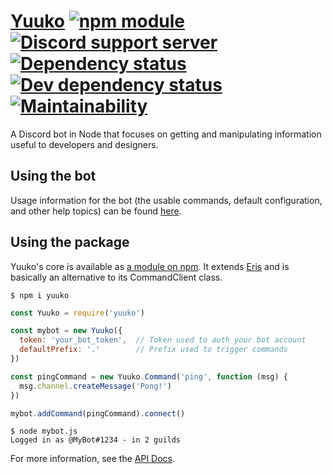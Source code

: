 # [Yuuko](https://geo1088.github.io/yuuko) [![npm module](https://img.shields.io/npm/v/yuuko.svg)](https://www.npmjs.com/package/yuuko) [![Discord support server](https://hook.io/geo1088/discord-badge/409839835503788033?left=support%20server)](https://discord.gg/a2N2YCx) [![Dependency status](https://img.shields.io/david/Geo1088/yuuko.svg)](https://david-dm.org/geo1088/yuuko) [![Dev dependency status](https://david-dm.org/geo1088/yuuko/dev-status.svg)](https://david-dm.org/geo1088/yuuko?type=dev) [![Maintainability](https://img.shields.io/codeclimate/maintainability/Geo1088/yuuko.svg)](https://codeclimate.com/github/Geo1088/yuuko/maintainability)

A Discord bot in Node that focuses on getting and manipulating information useful to developers and designers.

## Using the bot

Usage information for the bot (the usable commands, default configuration, and other help topics) can be found [here](https://geo1088.github.io/yuuko).

## Using the package

Yuuko's core is available as [a module on npm](https://www.npmjs.com/package/yuuko). It extends [Eris](https://github.com/abalabahaha/eris) and is basically an alternative to its CommandClient class.

```
$ npm i yuuko
```

```js
const Yuuko = require('yuuko')

const mybot = new Yuuko({
  token: 'your_bot_token',  // Token used to auth your bot account
  defaultPrefix: '.'        // Prefix used to trigger commands
})

const pingCommand = new Yuuko.Command('ping', function (msg) {
  msg.channel.createMessage('Pong!')
})

mybot.addCommand(pingCommand).connect()
```

```
$ node mybot.js
Logged in as @MyBot#1234 - in 2 guilds
```

For more information, see the [API Docs](http://geo1088.github.io/yuuko/docs/).
